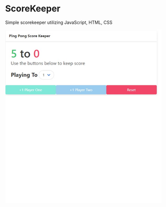 # ScoreKeeper
Simple scorekeeper utilizing JavaScript, HTML, CSS
<p>
  <p>
    <p>
      
![alt text](https://github.com/jameswingert/scorekeeper/blob/main/Score.jpg?raw=true)
